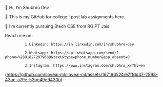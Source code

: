 👋 Hi, I’m Shubhro Dev

👀 This is my GitHub for college.I post lab assignments here.


🌱 I’m currently pursuing Btech CSE from RGIPT Jais

Reach me on: 
             
             1.Linkedin: https://in.linkedin.com/in/shubhro-dev

             2.Whatsapp: https://api.whatsapp.com/send/?phone=%2B918272979689&text&type=phone_number&app_absent=0
             
             3.Instagram: https://www.instagram.com/shubhro_x/?hl=en




(https://github.com/iloveai-ml/iloveai-ml/assets/167196524/e7ffdd47-2598-43ae-a79e-53be49e9430b)


<!---
iloveai-ml/iloveai-ml is a ✨ special ✨ repository because its `README.md` (this file) appears on your GitHub profile.
You can click the Preview link to take a look at your changes.
--->
